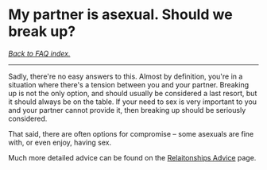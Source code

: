 # My partner is asexual. Should we break up?

[*Back to FAQ index.*](https://github.com/MissTeapot/LGBT-Wikis/blob/main/github_wiki/asexuality/faq.md)

---

Sadly, there're no easy answers to this. Almost by definition, you're in a situation where there's a tension between you and your partner. Breaking up is not the only option, and should usually be considered a last resort, but it should always be on the table. If your need to sex is very important to you and your partner cannot provide it, then breaking up should be seriously considered.

That said, there are often options for compromise – some asexuals are fine with, or even enjoy, having sex.

Much more detailed advice can be found on the [Relaitonships Advice](https://github.com/MissTeapot/LGBT-Wikis/blob/main/github_wiki/asexuality/relationships.md) page.